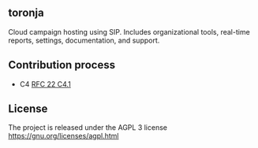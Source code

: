 toronja
-------

Cloud campaign hosting using SIP. Includes organizational tools, real-time reports, settings, documentation, and support.

Contribution process
--------------------

* C4 [RFC 22 C4.1](http://rfc.zeromq.org/spec:22)

License
-------

The project is released under the AGPL 3 license https://gnu.org/licenses/agpl.html
